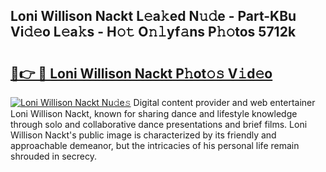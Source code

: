## Loni Willison Nackt L𝚎a𝚔ed N𝚞𝚍e - Part-KBu Vi𝚍𝚎o L𝚎a𝚔s - H𝚘𝚝 O𝚗𝚕yf𝚊ns P𝚑𝚘tos 5712k

# <h2><a href="http://kfazca.oniu.top/?m=Loni+Willison+Nackt">🔗👉 🔴 Loni Willison Nackt P𝚑ot𝚘𝚜 V𝚒d𝚎o</a></h2>

[![Loni Willison Nackt Nu𝚍e𝚜](https://i.imgur.com/0qMVB7G.gif)](http://kfazca.oniu.top/?m=Loni+Willison+Nackt)
Digital content provider and web entertainer Loni Willison Nackt, known for sharing dance and lifestyle knowledge through solo and collaborative dance presentations and brief films. Loni Willison Nackt's public image is characterized by its friendly and approachable demeanor, but the intricacies of his personal life remain shrouded in secrecy.  
